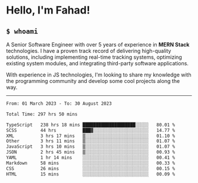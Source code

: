<h1>Hello, I'm Fahad!</h1>

<h2><code>$ whoami</code></h2>

A Senior Software Engineer with over 5 years of experience in **MERN Stack** technologies. I have a proven track record of delivering high-quality solutions, including implementing real-time tracking systems, optimizing existing system modules, and integrating third-party software applications.

With experience in JS technologies, I'm looking to share my knowledge with the programming community and develop some cool projects along the way.

---

<!--START_SECTION:waka-->

```txt
From: 01 March 2023 - To: 30 August 2023

Total Time: 297 hrs 50 mins

TypeScript   238 hrs 18 mins ████████████████████░░░░░   80.01 %
SCSS         44 hrs          ███▓░░░░░░░░░░░░░░░░░░░░░   14.77 %
XML          3 hrs 17 mins   ▒░░░░░░░░░░░░░░░░░░░░░░░░   01.10 %
Other        3 hrs 11 mins   ▒░░░░░░░░░░░░░░░░░░░░░░░░   01.07 %
JavaScript   3 hrs 10 mins   ▒░░░░░░░░░░░░░░░░░░░░░░░░   01.07 %
JSON         2 hrs 45 mins   ▒░░░░░░░░░░░░░░░░░░░░░░░░   00.93 %
YAML         1 hr 14 mins    ░░░░░░░░░░░░░░░░░░░░░░░░░   00.41 %
Markdown     58 mins         ░░░░░░░░░░░░░░░░░░░░░░░░░   00.33 %
CSS          26 mins         ░░░░░░░░░░░░░░░░░░░░░░░░░   00.15 %
HTML         15 mins         ░░░░░░░░░░░░░░░░░░░░░░░░░   00.09 %
```

<!--END_SECTION:waka-->

<!--
**heyFahad/heyFahad** is a ✨ _special_ ✨ repository because its `README.md` (this file) appears on your GitHub profile.

Here are some ideas to get you started:

- 🔭 I’m currently working on ...
- 🌱 I’m currently learning ...
- 👯 I’m looking to collaborate on ...
- 🤔 I’m looking for help with ...
- 💬 Ask me about ...
- 📫 How to reach me: ...
- 😄 Pronouns: ...
- ⚡ Fun fact: ...
-->
